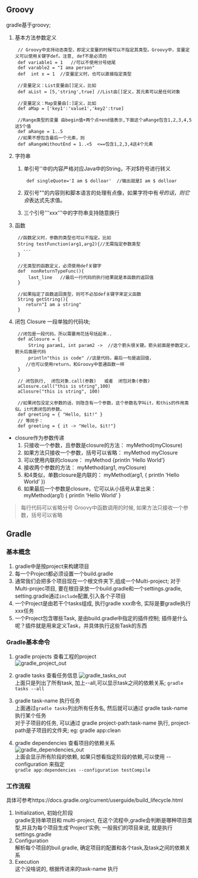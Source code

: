 ## Groovy   
gradle基于groovy;     

1. 基本方法参数定义  

	    // Groovy中支持动态类型，即定义变量的时候可以不指定其类型。Groovy中，变量定义可以使用关键字def。注意, def不是必须的
	    def variable1 = 1   //可以不使用分号结尾  
	    def varable2 = "I ama person" 
	    def  int x = 1  //变量定义时，也可以直接指定类型    
	
	    //变量定义：List变量由[]定义，比如  
	    def aList = [5,'string',true] //List由[]定义，其元素可以是任何对象 
	
	    //变量定义：Map变量由[:]定义，比如  
	    def aMap = ['key1':'value1','key2':true]  
	
	    //Range类型的变量 由begin值+两个点+end值表示,下面这个aRange包含1,2,3,4,5这5个值
	    def aRange = 1..5   
	    //如果不想包含最后一个元素，则  
	    def aRangeWithoutEnd = 1..<5  <==包含1,2,3,4这4个元素  

2. 字符串

    1. 单引号''中的内容严格对应Java中的String，不对$符号进行转义  

        	def singleQuote='I am $ dolloar'  //输出就是I am $ dolloar 

    2. 双引号""的内容则和脚本语言的处理有点像，如果字符中有$号的话，则它会$表达式先求值。
    3. 三个引号'''xxx'''中的字符串支持随意换行

3. 函数 
	
	    //函数定义时，参数的类型也可以不指定。比如  
	    String testFunction(arg1,arg2){//无需指定参数类型  
	      ...  
	    } 
	
	    //无类型的函数定义，必须使用def关键字  
	    def  nonReturnTypeFunc(){  
	        last_line   //最后一行代码的执行结果就是本函数的返回值  
	    } 
	
	    //如果指定了函数返回类型，则可不必加def关键字来定义函数  
	    String getString(){  
	       return"I am a string"  
	    }  

2. 闭包 Closure
    一段单独的代码块; 

	    //闭包是一段代码，所以需要用花括号括起来..
	    def aClosure = {
	        String param1, int param2 ->  //这个箭头很关键。箭头前面是参数定义，箭头后面是代码  
	        println"this is code" //这是代码，最后一句是返回值，  
	       //也可以使用return，和Groovy中普通函数一样  
	    }
	
	    // 闭包执行,  闭包对象.call(参数)   或者  闭包对象(参数) 
	    aClosure.call("this is string",100)  
	    aClosure("this is string", 100) 
	
	    //如果闭包没定义参数的话，则隐含有一个参数，这个参数名字叫it，和this的作用类似。it代表闭包的参数。
	    def greeting = { "Hello, $it!" }  
	    // 等同于：  
	    def greeting = { it -> "Hello, $it!"} 


  - closure作为参数传递
    1. 只接收一个参数，且参数是closure的方法： myMethod(myClosure) 
    2. 如果方法只接收一个参数，括号可以省略： myMethod myClosure 
    3. 可以使用内联的closure： myMethod {println ‘Hello World’} 
    4. 接收两个参数的方法： myMethod(arg1, myClosure) 
    5. 和4类似，单数closure是内联的： myMethod(arg1, { println ‘Hello World’ }) 
    6. 如果最后一个参数是closure，它可以从小括号从拿出来： myMethod(arg1) { println ‘Hello World’ }

> 每行代码可以省略分号
> Groovy中函数调用的时候, 如果方法只接收一个参数，括号可以省略

## Gradle  

### 基本概念
  1. gradle中是按project来构建项目
  2. 每一个Project都必须设置一个build.gradle   
  3. 通常我们会把多个项目现在一个根文件夹下,组成一个Multi-project; 对于Multi-projec项目, 要在根目录放一个build.gradle和一个settings.gradle, setting.gradle通过`include`配置,引入各个子项目
  4. 一个Project是由若干个tasks组成, 执行gradle xxx命令, 实际是要gradle执行xxx任务
  5. 一个Project包含哪些Task, 是由build.gradle中指定的插件控制; 插件是什么呢？插件就是用来定义Task，并具体执行这些Task的东西


### Gradle基本命令

1. gradle projects 查看工程的project   
  ![gradle_project_out](http://obh9ec69s.bkt.clouddn.com/682349ed0c87e1cc28c7551f55503084.png)  

2. gradle tasks 查看任务信息
![gradle_tasks_out](http://obh9ec69s.bkt.clouddn.com/023d90e371859a780b685e798e39dd2b.png)    
  上面只是列出了所有task, 加上--all,可以显示task之间的依赖关系; `gradle tasks --all`

3. gradle task-name 执行任务<br>
    上面通过`gradle tasks`列出所有任务名, 然后就可以通过 gradle task-name 执行某个任务    
    对于子项目的任务, 可以通过 gradle project-path:task-name 执行, project-path是子项目的文件夹; eg: gradle app:clean
4. gradle dependencies 查看项目的依赖关系    
![gradle_dependencies_out](http://obh9ec69s.bkt.clouddn.com/0406c1bb2f2ed35b1dd07cbac5adcb57.png)  
  上面会显示所有阶段的依赖, 如果只想看指定阶段的依赖,可以使用 --configuration 来指定   
  `gradle app:dependencies --configuration testCompile`


### 工作流程
  具体可参考https://docs.gradle.org/current/userguide/build_lifecycle.html
  1. Initialization, 初始化阶段    
      gradle支持单项目和 multi-project, 在这个流程中,gradle会判断是哪种项目类型,并且为每个项目生成'Project'实例;  一般我们的项目来说, 就是执行settings.gradle
  2. Configuration   
      解析每个项目的buil.gradle, 确定项目的配置和各个task,及task之间的依赖关系
  3. Execution   
      这个没啥说的, 根据传进来的task-name 执行
